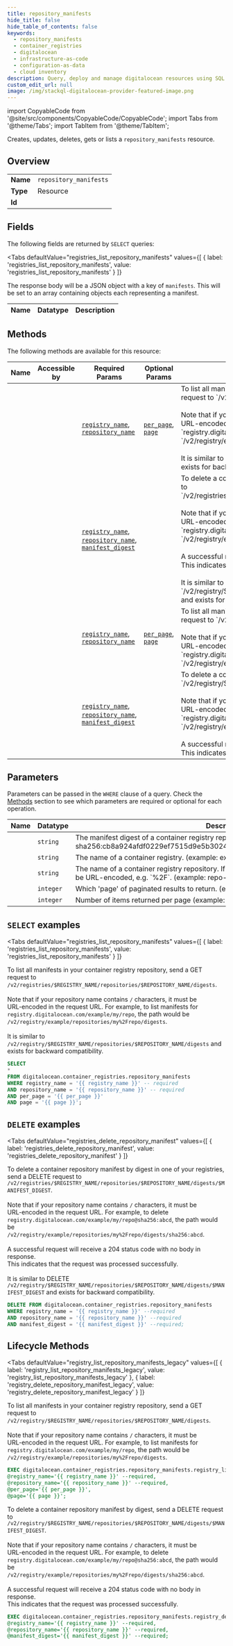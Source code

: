 ```yaml
--- 
title: repository_manifests
hide_title: false
hide_table_of_contents: false
keywords:
  - repository_manifests
  - container_registries
  - digitalocean
  - infrastructure-as-code
  - configuration-as-data
  - cloud inventory
description: Query, deploy and manage digitalocean resources using SQL
custom_edit_url: null
image: /img/stackql-digitalocean-provider-featured-image.png
---
```


import CopyableCode from '@site/src/components/CopyableCode/CopyableCode';
import Tabs from '@theme/Tabs';
import TabItem from '@theme/TabItem';

Creates, updates, deletes, gets or lists a <code>repository_manifests</code> resource.

## Overview
<table><tbody>
<tr><td><b>Name</b></td><td><code>repository_manifests</code></td></tr>
<tr><td><b>Type</b></td><td>Resource</td></tr>
<tr><td><b>Id</b></td><td><CopyableCode code="digitalocean.container_registries.repository_manifests" /></td></tr>
</tbody></table>

## Fields

The following fields are returned by `SELECT` queries:

<Tabs
    defaultValue="registries_list_repository_manifests"
    values={[
        { label: 'registries_list_repository_manifests', value: 'registries_list_repository_manifests' }
    ]}
>
<TabItem value="registries_list_repository_manifests">

The response body will be a JSON object with a key of `manifests`. This will be set to an array containing objects each representing a manifest.

<table>
<thead>
    <tr>
    <th>Name</th>
    <th>Datatype</th>
    <th>Description</th>
    </tr>
</thead>
<tbody>
</tbody>
</table>
</TabItem>
</Tabs>

## Methods

The following methods are available for this resource:

<table>
<thead>
    <tr>
    <th>Name</th>
    <th>Accessible by</th>
    <th>Required Params</th>
    <th>Optional Params</th>
    <th>Description</th>
    </tr>
</thead>
<tbody>
<tr>
    <td><a href="#registries_list_repository_manifests"><CopyableCode code="registries_list_repository_manifests" /></a></td>
    <td><CopyableCode code="select" /></td>
    <td><a href="#parameter-registry_name"><code>registry_name</code></a>, <a href="#parameter-repository_name"><code>repository_name</code></a></td>
    <td><a href="#parameter-per_page"><code>per_page</code></a>, <a href="#parameter-page"><code>page</code></a></td>
    <td>To list all manifests in your container registry repository, send a GET<br />request to `/v2/registries/$REGISTRY_NAME/repositories/$REPOSITORY_NAME/digests`.<br /><br />Note that if your repository name contains `/` characters, it must be<br />URL-encoded in the request URL. For example, to list manifests for<br />`registry.digitalocean.com/example/my/repo`, the path would be<br />`/v2/registry/example/repositories/my%2Frepo/digests`.<br /><br />It is similar to `/v2/registry/$REGISTRY_NAME/repositories/$REPOSITORY_NAME/digests` and exists for backward compatibility.<br /></td>
</tr>
<tr>
    <td><a href="#registries_delete_repository_manifest"><CopyableCode code="registries_delete_repository_manifest" /></a></td>
    <td><CopyableCode code="delete" /></td>
    <td><a href="#parameter-registry_name"><code>registry_name</code></a>, <a href="#parameter-repository_name"><code>repository_name</code></a>, <a href="#parameter-manifest_digest"><code>manifest_digest</code></a></td>
    <td></td>
    <td>To delete a container repository manifest by digest in one of your registries, send a DELETE request to<br />`/v2/registries/$REGISTRY_NAME/repositories/$REPOSITORY_NAME/digests/$MANIFEST_DIGEST`.<br /><br />Note that if your repository name contains `/` characters, it must be<br />URL-encoded in the request URL. For example, to delete<br />`registry.digitalocean.com/example/my/repo@sha256:abcd`, the path would be<br />`/v2/registry/example/repositories/my%2Frepo/digests/sha256:abcd`.<br /><br />A successful request will receive a 204 status code with no body in response.<br />This indicates that the request was processed successfully.<br /><br />It is similar to DELETE `/v2/registry/$REGISTRY_NAME/repositories/$REPOSITORY_NAME/digests/$MANIFEST_DIGEST` and exists for backward compatibility.<br /></td>
</tr>
<tr>
    <td><a href="#registry_list_repository_manifests_legacy"><CopyableCode code="registry_list_repository_manifests_legacy" /></a></td>
    <td><CopyableCode code="exec" /></td>
    <td><a href="#parameter-registry_name"><code>registry_name</code></a>, <a href="#parameter-repository_name"><code>repository_name</code></a></td>
    <td><a href="#parameter-per_page"><code>per_page</code></a>, <a href="#parameter-page"><code>page</code></a></td>
    <td>To list all manifests in your container registry repository, send a GET<br />request to `/v2/registry/$REGISTRY_NAME/repositories/$REPOSITORY_NAME/digests`.<br /><br />Note that if your repository name contains `/` characters, it must be<br />URL-encoded in the request URL. For example, to list manifests for<br />`registry.digitalocean.com/example/my/repo`, the path would be<br />`/v2/registry/example/repositories/my%2Frepo/digests`.<br /></td>
</tr>
<tr>
    <td><a href="#registry_delete_repository_manifest_legacy"><CopyableCode code="registry_delete_repository_manifest_legacy" /></a></td>
    <td><CopyableCode code="exec" /></td>
    <td><a href="#parameter-registry_name"><code>registry_name</code></a>, <a href="#parameter-repository_name"><code>repository_name</code></a>, <a href="#parameter-manifest_digest"><code>manifest_digest</code></a></td>
    <td></td>
    <td>To delete a container repository manifest by digest, send a DELETE request to<br />`/v2/registry/$REGISTRY_NAME/repositories/$REPOSITORY_NAME/digests/$MANIFEST_DIGEST`.<br /><br />Note that if your repository name contains `/` characters, it must be<br />URL-encoded in the request URL. For example, to delete<br />`registry.digitalocean.com/example/my/repo@sha256:abcd`, the path would be<br />`/v2/registry/example/repositories/my%2Frepo/digests/sha256:abcd`.<br /><br />A successful request will receive a 204 status code with no body in response.<br />This indicates that the request was processed successfully.<br /></td>
</tr>
</tbody>
</table>

## Parameters

Parameters can be passed in the `WHERE` clause of a query. Check the [Methods](#methods) section to see which parameters are required or optional for each operation.

<table>
<thead>
    <tr>
    <th>Name</th>
    <th>Datatype</th>
    <th>Description</th>
    </tr>
</thead>
<tbody>
<tr id="parameter-manifest_digest">
    <td><CopyableCode code="manifest_digest" /></td>
    <td><code>string</code></td>
    <td>The manifest digest of a container registry repository tag. (example: sha256:cb8a924afdf0229ef7515d9e5b3024e23b3eb03ddbba287f4a19c6ac90b8d221)</td>
</tr>
<tr id="parameter-registry_name">
    <td><CopyableCode code="registry_name" /></td>
    <td><code>string</code></td>
    <td>The name of a container registry. (example: example)</td>
</tr>
<tr id="parameter-repository_name">
    <td><CopyableCode code="repository_name" /></td>
    <td><code>string</code></td>
    <td>The name of a container registry repository. If the name contains `/` characters, they must be URL-encoded, e.g. `%2F`. (example: repo-1)</td>
</tr>
<tr id="parameter-page">
    <td><CopyableCode code="page" /></td>
    <td><code>integer</code></td>
    <td>Which 'page' of paginated results to return. (example: 1)</td>
</tr>
<tr id="parameter-per_page">
    <td><CopyableCode code="per_page" /></td>
    <td><code>integer</code></td>
    <td>Number of items returned per page (example: 2)</td>
</tr>
</tbody>
</table>

## `SELECT` examples

<Tabs
    defaultValue="registries_list_repository_manifests"
    values={[
        { label: 'registries_list_repository_manifests', value: 'registries_list_repository_manifests' }
    ]}
>
<TabItem value="registries_list_repository_manifests">

To list all manifests in your container registry repository, send a GET<br />request to `/v2/registries/$REGISTRY_NAME/repositories/$REPOSITORY_NAME/digests`.<br /><br />Note that if your repository name contains `/` characters, it must be<br />URL-encoded in the request URL. For example, to list manifests for<br />`registry.digitalocean.com/example/my/repo`, the path would be<br />`/v2/registry/example/repositories/my%2Frepo/digests`.<br /><br />It is similar to `/v2/registry/$REGISTRY_NAME/repositories/$REPOSITORY_NAME/digests` and exists for backward compatibility.<br />

```sql
SELECT
*
FROM digitalocean.container_registries.repository_manifests
WHERE registry_name = '{{ registry_name }}' -- required
AND repository_name = '{{ repository_name }}' -- required
AND per_page = '{{ per_page }}'
AND page = '{{ page }}';
```
</TabItem>
</Tabs>


## `DELETE` examples

<Tabs
    defaultValue="registries_delete_repository_manifest"
    values={[
        { label: 'registries_delete_repository_manifest', value: 'registries_delete_repository_manifest' }
    ]}
>
<TabItem value="registries_delete_repository_manifest">

To delete a container repository manifest by digest in one of your registries, send a DELETE request to<br />`/v2/registries/$REGISTRY_NAME/repositories/$REPOSITORY_NAME/digests/$MANIFEST_DIGEST`.<br /><br />Note that if your repository name contains `/` characters, it must be<br />URL-encoded in the request URL. For example, to delete<br />`registry.digitalocean.com/example/my/repo@sha256:abcd`, the path would be<br />`/v2/registry/example/repositories/my%2Frepo/digests/sha256:abcd`.<br /><br />A successful request will receive a 204 status code with no body in response.<br />This indicates that the request was processed successfully.<br /><br />It is similar to DELETE `/v2/registry/$REGISTRY_NAME/repositories/$REPOSITORY_NAME/digests/$MANIFEST_DIGEST` and exists for backward compatibility.<br />

```sql
DELETE FROM digitalocean.container_registries.repository_manifests
WHERE registry_name = '{{ registry_name }}' --required
AND repository_name = '{{ repository_name }}' --required
AND manifest_digest = '{{ manifest_digest }}' --required;
```
</TabItem>
</Tabs>


## Lifecycle Methods

<Tabs
    defaultValue="registry_list_repository_manifests_legacy"
    values={[
        { label: 'registry_list_repository_manifests_legacy', value: 'registry_list_repository_manifests_legacy' },
        { label: 'registry_delete_repository_manifest_legacy', value: 'registry_delete_repository_manifest_legacy' }
    ]}
>
<TabItem value="registry_list_repository_manifests_legacy">

To list all manifests in your container registry repository, send a GET<br />request to `/v2/registry/$REGISTRY_NAME/repositories/$REPOSITORY_NAME/digests`.<br /><br />Note that if your repository name contains `/` characters, it must be<br />URL-encoded in the request URL. For example, to list manifests for<br />`registry.digitalocean.com/example/my/repo`, the path would be<br />`/v2/registry/example/repositories/my%2Frepo/digests`.<br />

```sql
EXEC digitalocean.container_registries.repository_manifests.registry_list_repository_manifests_legacy 
@registry_name='{{ registry_name }}' --required, 
@repository_name='{{ repository_name }}' --required, 
@per_page='{{ per_page }}', 
@page='{{ page }}';
```
</TabItem>
<TabItem value="registry_delete_repository_manifest_legacy">

To delete a container repository manifest by digest, send a DELETE request to<br />`/v2/registry/$REGISTRY_NAME/repositories/$REPOSITORY_NAME/digests/$MANIFEST_DIGEST`.<br /><br />Note that if your repository name contains `/` characters, it must be<br />URL-encoded in the request URL. For example, to delete<br />`registry.digitalocean.com/example/my/repo@sha256:abcd`, the path would be<br />`/v2/registry/example/repositories/my%2Frepo/digests/sha256:abcd`.<br /><br />A successful request will receive a 204 status code with no body in response.<br />This indicates that the request was processed successfully.<br />

```sql
EXEC digitalocean.container_registries.repository_manifests.registry_delete_repository_manifest_legacy 
@registry_name='{{ registry_name }}' --required, 
@repository_name='{{ repository_name }}' --required, 
@manifest_digest='{{ manifest_digest }}' --required;
```
</TabItem>
</Tabs>
